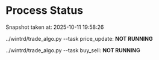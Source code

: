 # Process Status

Snapshot taken at: 2025-10-11 19:58:26

../wintrd/trade_algo.py --task price_update: **NOT RUNNING**

../wintrd/trade_algo.py --task buy_sell: **NOT RUNNING**

